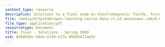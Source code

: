 ```yaml
---
content_type: resource
description: Solutions to a final exam on electromagnetic fields, forces, and motion.
file: /media/https%3A/open-learning-course-data-rc.s3.amazonaws.com/6-641-electromagnetic-fields-forces-and-motion-spring-2009/b5b8630c04de67d4e17e0582b417ae55_MIT6_641s09_sol_exam2009.pdf
file_type: application/pdf
resourcetype: Document
title: Final - Solutions - Spring 2009
uid: b5b8630c-04de-67d4-e17e-0582b417ae55
---
```

